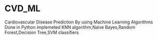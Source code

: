 # CVD_ML
Cardiovascular Disease Prediction By using Machine Learning Algorithms
Done in Python
implemeted 
KNN algorithm,Naive Bayes,Random Forest,Decision Tree,SVM classifiers

